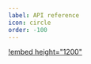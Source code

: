 ```yaml
---
label: API reference
icon: circle
order: -100
---
```


[!embed height="1200"](https://kycdao.github.io/kycdao-js-sdk/api-reference/)
